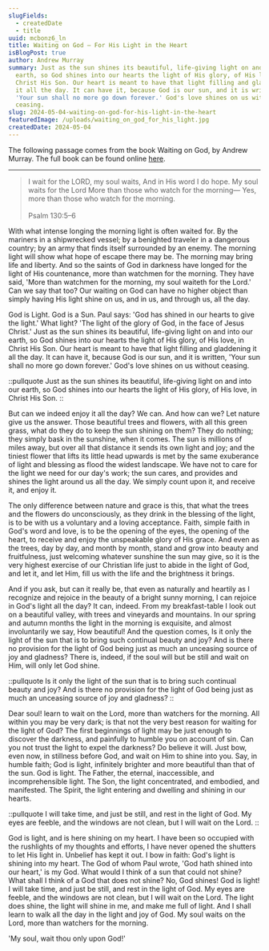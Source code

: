 ```yaml
---
slugFields:
  - createdDate
  - title
uuid: mcbonz6_ln
title: Waiting on God — For His Light in the Heart
isBlogPost: true
author: Andrew Murray
summary: Just as the sun shines its beautiful, life-giving light on and into our
  earth, so God shines into our hearts the light of His glory, of His love, in
  Christ His Son. Our heart is meant to have that light filling and gladdening
  it all the day. It can have it, because God is our sun, and it is written,
  'Your sun shall no more go down forever.' God's love shines on us without
  ceasing.
slug: 2024-05-04-waiting-on-god-for-his-light-in-the-heart
featuredImage: /uploads/waiting_on_god_for_his_light.jpg
createdDate: 2024-05-04
---
```

The following passage comes from the book Waiting on God, by Andrew Murray. The full book can be found online [here](/uploads/waiting_on_god.pdf)[](waiting_on_god.pdf).

---

> I wait for the LORD, my soul waits, And in His word I do hope. My soul waits for the Lord More than those who watch for the morning— Yes, more than those who watch for the morning.\
> \
> Psalm 130:5–6

With what intense longing the morning light is often waited for. By the mariners in a shipwrecked vessel; by a benighted traveler in a dangerous country; by an army that finds itself surrounded by an enemy. The morning light will show what hope of escape there may be. The morning may bring life and liberty. And so the saints of God in darkness have longed for the light of His countenance, more than watchmen for the morning. They have said, 'More than watchmen for the morning, my soul waiteth for the Lord.' Can we say that too? Our waiting on God can have no higher object than simply having His light shine on us, and in us, and through us, all the day.

God is Light. God is a Sun. Paul says: 'God has shined in our hearts to give the light.' What light? 'The light of the glory of God, in the face of Jesus Christ.' Just as the sun shines its beautiful, life-giving light on and into our earth, so God shines into our hearts the light of His glory, of His love, in Christ His Son. Our heart is meant to have that light filling and gladdening it all the day. It can have it, because God is our sun, and it is written, 'Your sun shall no more go down forever.' God's love shines on us without ceasing.

::pullquote
Just as the sun shines its beautiful, life-giving light on and into our earth, so God shines into our hearts the light of His glory, of His love, in Christ His Son.
::

But can we indeed enjoy it all the day? We can. And how can we? Let nature give us the answer. Those beautiful trees and flowers, with all this green grass, what do they do to keep the sun shining on them? They do nothing; they simply bask in the sunshine, when it comes. The sun is millions of miles away, but over all that distance it sends its own light and joy; and the tiniest flower that lifts its little head upwards is met by the same exuberance of light and blessing as flood the widest landscape. We have not to care for the light we need for our day's work; the sun cares, and provides and shines the light around us all the day. We simply count upon it, and receive it, and enjoy it.

The only difference between nature and grace is this, that what the trees and the flowers do unconsciously, as they drink in the blessing of the light, is to be with us a voluntary and a loving acceptance. Faith, simple faith in God's word and love, is to be the opening of the eyes, the opening of the heart, to receive and enjoy the unspeakable glory of His grace. And even as the trees, day by day, and month by month, stand and grow into beauty and fruitfulness, just welcoming whatever sunshine the sun may give, so it is the very highest exercise of our Christian life just to abide in the light of God, and let it, and let Him, fill us with the life and the brightness it brings.

And if you ask, but can it really be, that even as naturally and heartily as I recognize and rejoice in the beauty of a bright sunny morning, I can rejoice in God's light all the day? It can, indeed. From my breakfast-table I look out on a beautiful valley, with trees and vineyards and mountains. In our spring and autumn months the light in the morning is exquisite, and almost involuntarily we say, How beautiful! And the question comes, Is it only the light of the sun that is to bring such continual beauty and joy? And is there no provision for the light of God being just as much an unceasing source of joy and gladness? There is, indeed, if the soul will but be still and wait on Him, will only let God shine.

::pullquote
Is it only the light of the sun that is to bring such continual beauty and joy? And is there no provision for the light of God being just as much an unceasing source of joy and gladness?
::

Dear soul! learn to wait on the Lord, more than watchers for the morning. All within you may be very dark; is that not the very best reason for waiting for the light of God? The first beginnings of light may be just enough to discover the darkness, and painfully to humble you on account of sin. Can you not trust the light to expel the darkness? Do believe it will. Just bow, even now, in stillness before God, and wait on Him to shine into you. Say, in humble faith; God is light, infinitely brighter and more beautiful than that of the sun. God is light. The Father, the eternal, inaccessible, and incomprehensible light. The Son, the light concentrated, and embodied, and manifested. The Spirit, the light entering and dwelling and shining in our hearts.

::pullquote
I will take time, and just be still, and rest in the light of God. My eyes are feeble, and the windows are not clean, but I will wait on the Lord.
::

God is light, and is here shining on my heart. I have been so occupied with the rushlights of my thoughts and efforts, I have never opened the shutters to let His light in. Unbelief has kept it out. I bow in faith: God's light is shining into my heart. The God of whom Paul wrote, 'God hath shined into our heart,' is my God. What would I think of a sun that could not shine? What shall I think of a God that does not shine? No, God shines! God is light! I will take time, and just be still, and rest in the light of God. My eyes are feeble, and the windows are not clean, but I will wait on the Lord. The light does shine, the light will shine in me, and make me full of light. And I shall learn to walk all the day in the light and joy of God. My soul waits on the Lord, more than watchers for the morning.

'My soul, wait thou only upon God!'
